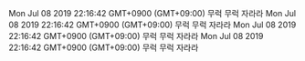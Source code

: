 Mon Jul 08 2019 22:16:42 GMT+0900 (GMT+09:00) 무럭 무럭 자라라 
Mon Jul 08 2019 22:16:42 GMT+0900 (GMT+09:00) 무럭 무럭 자라라 
Mon Jul 08 2019 22:16:42 GMT+0900 (GMT+09:00) 무럭 무럭 자라라 
Mon Jul 08 2019 22:16:42 GMT+0900 (GMT+09:00) 무럭 무럭 자라라 
